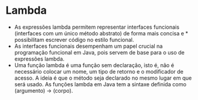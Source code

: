 # Lambda
* As expressões lambda permitem representar interfaces funcionais (interfaces com um único método abstrato) de forma mais concisa e * possibilitam escrever código no estilo funcional.
* As interfaces funcionais desempenham um papel crucial na programação funcional em Java, pois servem de base para o uso de expressões lambda.
* Uma função lambda é uma função sem declaração, isto é, não é necessário colocar um nome, um tipo de retorno e o modificador de acesso. A ideia é que o método seja declarado no mesmo lugar em que será usado.
As funções lambda em Java tem a sintaxe definida como (argumento) -> (corpo).